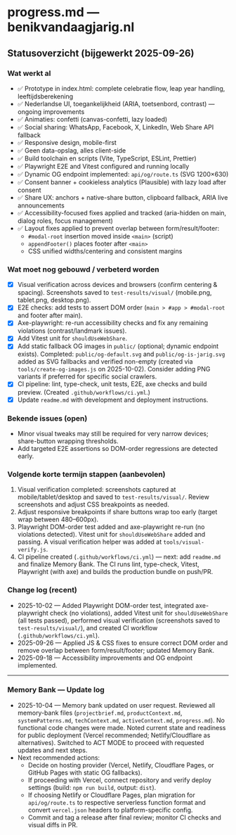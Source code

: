 # progress.md — benikvandaagjarig.nl

## Statusoverzicht (bijgewerkt 2025-09-26)

### Wat werkt al
- ✅ Prototype in index.html: complete celebratie flow, leap year handling, leeftijdsberekening
- ✅ Nederlandse UI, toegankelijkheid (ARIA, toetsenbord, contrast) — ongoing improvements
- ✅ Animaties: confetti (canvas-confetti, lazy loaded)
- ✅ Social sharing: WhatsApp, Facebook, X, LinkedIn, Web Share API fallback
- ✅ Responsive design, mobile-first
- ✅ Geen data-opslag, alles client-side
- ✅ Build toolchain en scripts (Vite, TypeScript, ESLint, Prettier)
- ✅ Playwright E2E and Vitest configured and running locally
- ✅ Dynamic OG endpoint implemented: `api/og/route.ts` (SVG 1200×630)
- ✅ Consent banner + cookieless analytics (Plausible) with lazy load after consent
- ✅ Share UX: anchors + native-share button, clipboard fallback, ARIA live announcements
- ✅ Accessibility-focused fixes applied and tracked (aria-hidden on main, dialog roles, focus management)
- ✅ Layout fixes applied to prevent overlap between form/result/footer:
  - `#modal-root` insertion moved inside `<main>` (script)
  - `appendFooter()` places footer after `<main>`
  - CSS unified widths/centering and consistent margins

### Wat moet nog gebouwd / verbeterd worden
- [x] Visual verification across devices and browsers (confirm centering & spacing). Screenshots saved to `test-results/visual/` (mobile.png, tablet.png, desktop.png).
- [x] E2E checks: add tests to assert DOM order (`main > #app > #modal-root` and footer after main).
- [x] Axe-playwright: re-run accessibility checks and fix any remaining violations (contrast/landmark issues).
- [x] Add Vitest unit for `shouldUseWebShare`.
- [x] Add static fallback OG images in `public/` (optional; dynamic endpoint exists). Completed: `public/og-default.svg` and `public/og-is-jarig.svg` added as SVG fallbacks and verified non-empty (created via `tools/create-og-images.js` on 2025-10-02). Consider adding PNG variants if preferred for specific social crawlers.
- [x] CI pipeline: lint, type-check, unit tests, E2E, axe checks and build preview. (Created `.github/workflows/ci.yml`.)
- [x] Update `readme.md` with development and deployment instructions.

### Bekende issues (open)
- Minor visual tweaks may still be required for very narrow devices; share-button wrapping thresholds.
- Add targeted E2E assertions so DOM-order regressions are detected early.

### Volgende korte termijn stappen (aanbevolen)
1. Visual verification completed: screenshots captured at mobile/tablet/desktop and saved to `test-results/visual/`. Review screenshots and adjust CSS breakpoints as needed.
2. Adjust responsive breakpoints if share buttons wrap too early (target wrap between 480–600px).
3. Playwright DOM-order test added and axe-playwright re-run (no violations detected). Vitest unit for `shouldUseWebShare` added and passing. A visual verification helper was added at `tools/visual-verify.js`.
4. CI pipeline created (`.github/workflows/ci.yml`) — next: add `readme.md` and finalize Memory Bank. The CI runs lint, type-check, Vitest, Playwright (with axe) and builds the production bundle on push/PR.

### Change log (recent)
- 2025-10-02 — Added Playwright DOM-order test, integrated axe-playwright check (no violations), added Vitest unit for `shouldUseWebShare` (all tests passed), performed visual verification (screenshots saved to `test-results/visual/`), and created CI workflow (`.github/workflows/ci.yml`).
- 2025-09-26 — Applied JS & CSS fixes to ensure correct DOM order and remove overlap between form/result/footer; updated Memory Bank.
- 2025-09-18 — Accessibility improvements and OG endpoint implemented.

---

### Memory Bank — Update log
- 2025-10-04 — Memory bank updated on user request. Reviewed all memory-bank files (`projectbrief.md`, `productContext.md`, `systemPatterns.md`, `techContext.md`, `activeContext.md`, `progress.md`). No functional code changes were made. Noted current state and readiness for public deployment (Vercel recommended; Netlify/Cloudflare as alternatives). Switched to ACT MODE to proceed with requested updates and next steps.
- Next recommended actions:
  - Decide on hosting provider (Vercel, Netlify, Cloudflare Pages, or GitHub Pages with static OG fallbacks).
  - If proceeding with Vercel, connect repository and verify deploy settings (build: `npm run build`, output: `dist`).
  - If choosing Netlify or Cloudflare Pages, plan migration for `api/og/route.ts` to respective serverless function format and convert `vercel.json` headers to platform-specific config.
  - Commit and tag a release after final review; monitor CI checks and visual diffs in PR.
